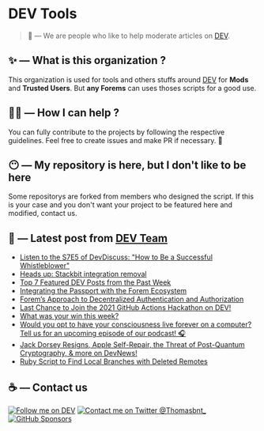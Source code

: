 # DEV Tools

> 🔧 — We are people who like to help moderate articles on [DEV](https://dev.to).

## ✨ — What is this organization ?

This organization is used for tools and others stuffs around [DEV](https://dev.to) for **Mods** and **Trusted Users**. But __any Forems__ can uses thoses scripts for a good use.


## 💪🏼 — How I can help ?

You can fully contribute to the projects by following the respective guidelines. Feel free to create issues and make PR if necessary. 🎉

## 😶 — My repository is here, but I don't like to be here

Some repositorys are forked from members who designed the script. If this is your case and you don't want your project to be featured here and modified, contact us.

## 📝 — Latest post from [DEV Team](https://dev.to/devteam)

<!-- BLOG-POST-LIST:START -->
- [Listen to the S7E5 of DevDiscuss: &quot;How to Be a Successful Whistleblower&quot;](https://dev.to/devteam/listen-to-the-s7e5-of-devdiscuss-how-to-be-a-successful-whistleblower-34jc)
- [Heads up: Stackbit integration removal](https://dev.to/devteam/heads-up-stackbit-integration-removal-2m11)
- [Top 7 Featured DEV Posts from the Past Week](https://dev.to/devteam/top-7-featured-dev-posts-from-the-past-week-4c7j)
- [Integrating the Passport with the Forem Ecosystem](https://dev.to/devteam/integrating-the-passport-with-the-forem-ecosystem-42ea)
- [Forem’s Approach to Decentralized Authentication and Authorization](https://dev.to/devteam/forems-approach-to-decentralized-authentication-and-authorization-49a1)
- [Last Chance to Join the 2021 GitHub Actions Hackathon on DEV!](https://dev.to/devteam/last-chance-to-join-the-2021-github-actions-hackathon-on-dev-1aje)
- [What was your win this week?](https://dev.to/devteam/what-was-your-win-this-week-4l7b)
- [Would you opt to have your consciousness live forever on a computer? Tell us for an upcoming episode of our podcast! 🎧](https://dev.to/devteam/would-you-want-to-have-your-consciousness-live-forever-on-a-computer-tell-us-for-an-upcoming-episode-of-our-podcast-2je3)
- [Jack Dorsey Resigns, Apple Self-Repair, the Threat of Post-Quantum Cryptography, &amp; more on DevNews!](https://dev.to/devteam/jack-dorsey-resigns-apple-self-repair-the-threat-of-post-quantum-cryptography-more-on-devnews-3pmb)
- [Ruby Script to Find Local Branches with Deleted Remotes](https://dev.to/devteam/ruby-script-to-find-local-branches-with-deleted-remotes-10if)
<!-- BLOG-POST-LIST:END -->


## ☕ — Contact us

[![Follow me on DEV](https://img.shields.io/badge/dev.to-%2308090A.svg?&style=for-the-badge&logo=dev.to&logoColor=white&alt=devto)](https://dev.to/thomasbnt)
[![Contact me on Twitter @Thomasbnt_](https://img.shields.io/badge/Contact%20me%20on%20Twitter-%231DA1F2.svg?&style=for-the-badge&logo=twitter&logoColor=white&alt=twitter)](https://twitter.com/messages/1142357270-1142357270?text=Hello,%20I%20contact%20you%20from%20devtotools%20&recipient_id=1142357270) [![GitHub Sponsors](https://img.shields.io/badge/Sponsor%20me-%23EA54AE.svg?&style=for-the-badge&logo=github-sponsors&logoColor=white)](https://github.com/sponsors/thomasbnt)


